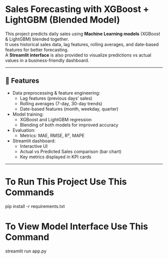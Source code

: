 # Sales Forecasting with XGBoost + LightGBM (Blended Model)

This project predicts daily sales using **Machine Learning models** (XGBoost & LightGBM) blended together.  
It uses historical sales data, lag features, rolling averages, and date-based features for better forecasting.  
A **Streamlit interface** is also provided to visualize predictions vs actual values in a business-friendly dashboard.

---

## 🚀 Features
- Data preprocessing & feature engineering:
  - Lag features (previous days’ sales)
  - Rolling averages (7-day, 30-day trends)
  - Date-based features (month, weekday, quarter)
- Model training:
  - XGBoost and LightGBM regression
  - Blending of both models for improved accuracy
- Evaluation:
  - Metrics: MAE, RMSE, R², MAPE
- Streamlit dashboard:
  - Interactive UI
  - Actual vs Predicted Sales comparison (bar chart)
  - Key metrics displayed in KPI cards

---
# To Run This Project Use This Commands 
pip install -r requirements.txt

# To View Model Interface Use This Command
streamlit run app.py

